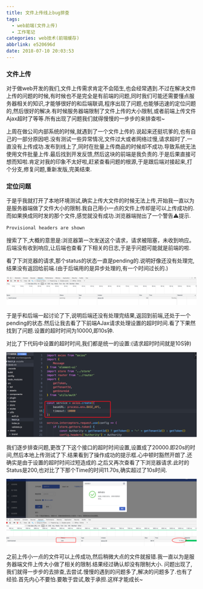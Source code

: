 ```yaml
---
title: 文件上传线上bug排查
tags:
  - web前端(文件上传)
  - 工作笔记
categories: web技术(前端缓存)
abbrlink: e520696d
date: 2018-07-10 20:03:53
---
```


### 文件上传

对于做web开发的我们,文件上传需求肯定不会陌生,也会经常遇到.不过在解决文件上传的问题的时候,有时候也不是完全是有前端的问题,同时我们可能还需要懂点服务器相关的知识,才能够很好的和后端联调,程序出现了问题,也能够迅速的定位问题的,然后很好的解决.有时候服务器端限制了文件上传的大小限制,或者前端上传文件Ajax超时了等等.所有出现了问题我们就得慢慢的一步步的来排查啦~

上周在做公司内部系统的时候,就遇到了一个文件上传的.说起来还挺坑爹的,也有自己的一部分原因吧.没有测试一些异常情况,文件过大或者网络过慢,请求超时了.一直没有上传成功.发布到线上了,同时在批量上传商品的时候却不成功.导致系统无法使用文件批量上传.最后找到开发反馈,然后这块的前端是我负责的.于是后果直接可想而知啦.肯定对我的印象不太好啦,赶紧查看问题的根源,于是跟后端对接起来,打个分支,修复问题,重新发版,完美结束.<!-- more -->

### 定位问题

于是乎我就打开了本地环境测试,确实上传大文件的时候无法上传,开始我一直以为是服务器端做了文件大小的限制.我自己用小一点的文件上传却是可以上传成功的.而如果换成同时发的那个文件,感觉就没有成功.浏览器端抛出了一个警告⚠️提示.

```javascript
Provisional headers are shown
```

搜索了下,大概的意思是:浏览器第一次发送这个请求，请求被阻塞，未收到响应。后端没有收到响应,让后端也查看了下相关的日志,于是乎问题可能就是前端的啦.

看了下浏览器的请求,那个status的状态一直是pending的.说明好像还没有处理完,结果没有返回给前端.(由于后端用的是异步处理的,有一个时间过长的.)

![浏览器请求接口](/uploadimg/upload_0710.png "浏览器请求接口")

于是乎和后端一起讨论了下,说明后端还没有处理完结果,返回到前端,还处于一个pending的状态.然后让我去看了下前端AJax请求处理设置的超时时间.看了下果然找到了问题.设置的超时时间为10000,即10s钟.

对比了下代码中设置的超时时间,我们都是统一的设置:(请求超时时间就是10S钟)

![前端代码超时设置](/uploadimg/upload_0712.png "前端代码超时设置")

我们逐步排查问题,更改了下这个接口的超时时间设置,设置成了20000.即20s的时间,然后本地上传测试了下.结果看到了操作成功的提示框.心中顿时豁然开朗了.还确实是由于设置的超时时间过短造成的.之后又再次查看了下浏览器请求.此时的Status是200,也对比了下那个Time的时间11.70s,确实超过了10s时间.

![浏览器请求接口](/uploadimg/upload_0711.png "浏览器请求接口")

之前上传小一点的文件可以上传成功,然后稍微大点的文件就报错.我一直以为是服务器端文件上传大小做了相关的限制.结果经过确认却没有限制大小. 问题出现了,我们就得一步步的去排查,去尝试.慢慢的遇到的问题多了,解决的问题多了.也有了经验.首先内心不要怕.要敢于尝试,敢于承担.这样才能成长~


